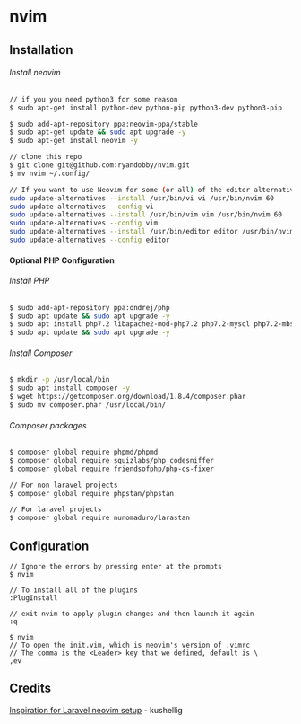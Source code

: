 # nvim

## Installation

###### Install neovim

```bash
// if you you need python3 for some reason
$ sudo apt-get install python-dev python-pip python3-dev python3-pip

$ sudo add-apt-repository ppa:neovim-ppa/stable
$ sudo apt-get update && sudo apt upgrade -y
$ sudo apt-get install neovim -y

// clone this repo
$ git clone git@github.com:ryandobby/nvim.git
$ mv nvim ~/.config/

// If you want to use Neovim for some (or all) of the editor alternatives, use the following commands:
sudo update-alternatives --install /usr/bin/vi vi /usr/bin/nvim 60
sudo update-alternatives --config vi
sudo update-alternatives --install /usr/bin/vim vim /usr/bin/nvim 60
sudo update-alternatives --config vim
sudo update-alternatives --install /usr/bin/editor editor /usr/bin/nvim 60
sudo update-alternatives --config editor
```
#### Optional PHP Configuration

###### Install PHP

```bash
$ sudo add-apt-repository ppa:ondrej/php
$ sudo apt update && sudo apt upgrade -y
$ sudo apt install php7.2 libapache2-mod-php7.2 php7.2-mysql php7.2-mbstring php7.2-common php7.2-xml php7.2-json php7.2-curl php7.2-zip
$ sudo apt update && sudo apt upgrade -y
```

###### Install Composer

```bash
$ mkdir -p /usr/local/bin 
$ sudo apt install composer -y
$ wget https://getcomposer.org/download/1.8.4/composer.phar
$ sudo mv composer.phar /usr/local/bin/
```

###### Composer packages

```bash
$ composer global require phpmd/phpmd
$ composer global require squizlabs/php_codesniffer
$ composer global require friendsofphp/php-cs-fixer

// For non laravel projects
$ composer global require phpstan/phpstan

// For laravel projects
$ composer global require nunomaduro/larastan
```

## Configuration

```
// Ignore the errors by pressing enter at the prompts
$ nvim

// To install all of the plugins
:PlugInstall

// exit nvim to apply plugin changes and then launch it again
:q

$ nvim
// To open the init.vim, which is neovim's version of .vimrc
// The comma is the <Leader> key that we defined, default is \
,ev
```

## Credits
[Inspiration for Laravel neovim setup](https://kushellig.de/neovim-php-ide/) - kushellig
